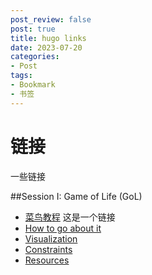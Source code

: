 ```yaml
---
post_review: false
post: true
title: hugo links
date: 2023-07-20
categories:
- Post
tags:
- Bookmark
- 书签
---
```


# 链接

一些链接

##Session I: Game of Life (GoL)

-  [菜鸟教程](https://www.runoob.com) 这是一个链接
- [How to go about it](#how-to-go-about-it)
- [Visualization](#visualization)
- [Constraints](#constraints)
- [Resources](#resources)




